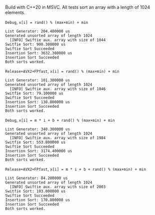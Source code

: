 Build with C++20 in MSVC.
All tests sort an array with a length of 1024 elements.

`Debug`, `x[i] = rand() % (max+min) + min`
```
List Generator: 204.400000 us
Generated unsorted array of length 1024
  [INFO] Swiftie aux. array with size of 1044
Switfie Sort: 900.300000 us
Swiftie Sort Succeeded
Insertion Sort: 3632.300000 us
Insertion Sort Succeeded
Both sorts worked.
```

`Release+AVX2+FPfast`, `x[i] = rand() % (max+min) + min`
```
List Generator: 101.300000 us
Generated unsorted array of length 1024
  [INFO] Swiftie aux. array with size of 1046
Switfie Sort: 79.100000 us
Swiftie Sort Succeeded
Insertion Sort: 130.800000 us
Insertion Sort Succeeded
Both sorts worked.
```


`Debug`, `x[i] = m * i + b + rand() % (max+min) + min`
```
List Generator: 340.300000 us
Generated unsorted array of length 1024
  [INFO] Swiftie aux. array with size of 1984
Switfie Sort: 553.800000 us
Swiftie Sort Succeeded
Insertion Sort: 3174.400000 us
Insertion Sort Succeeded
Both sorts worked.
```

`Release+AVX2+FPfast`, `x[i] = m * i + b + rand() % (max+min) + min`
```
List Generator: 84.200000 us
Generated unsorted array of length 1024
  [INFO] Swiftie aux. array with size of 2003
Switfie Sort: 103.000000 us
Swiftie Sort Succeeded
Insertion Sort: 170.800000 us
Insertion Sort Succeeded
Both sorts worked.
```
